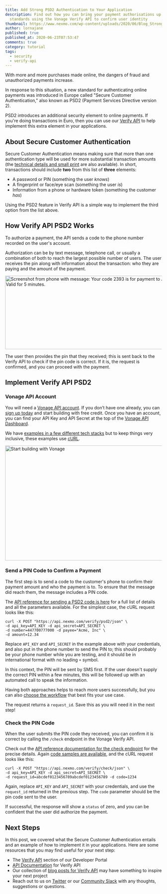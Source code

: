 ```yaml
---
title: Add Strong PSD2 Authentication to Your Application
description: Find out how you can bring your payment authorisations up to PSD2 
  standards using the Vonage Verify API to confirm user identity
thumbnail: https://www.nexmo.com/wp-content/uploads/2020/06/Blog_Strong-Customer-Authentication_1200x600-2.png
author: lornajane
published: true
published_at: 2020-06-23T07:53:47
comments: true
category: tutorial
tags:
  - security
  - verify-api
---
```


With more and more purchases made online, the dangers of fraud and unauthorized payments increase.

In response to this situation, a new standard for authenticating online payments was introduced in Europe called "Secure Customer Authentication," also known as PSD2 (Payment Services Directive version 2).

PSD2 introduces an additional security element to online payments. If you're doing transactions in Euro, then you can use our [Verify API](https://developer.nexmo.com/verify/overview) to help implement this extra element in your applications.

## About Secure Customer Authentication

Secure Customer Authentication means making sure that more than one authentication type will be used for more substantial transaction amounts (the [technical details and small print](https://eur-lex.europa.eu/legal-content/EN/TXT/?uri=uriserv:OJ.L_.2018.069.01.0023.01.ENG&toc=OJ:L:2018:069:TOC) are also available). In short, transactions should include **two** from this list of **three** elements:

* A password or PIN (something the user *knows*)
* A fingerprint or face/eye scan (something the user *is*)
* Information from a phone or hardware token (something the customer *has*)

Using the PSD2 feature in Verify API is a simple way to implement the third option from the list above.

## How Verify API PSD2 Works

To authorize a payment, the API sends a code to the phone number recorded on the user's account.

Authorization can be by text message, telephone call, or usually a combination of both to reach the largest possible number of users. The user receives the pin along with information about the transaction: who they are paying and the amount of the payment.

<img src="https://www.nexmo.com/wp-content/uploads/2020/06/sms_shot.png" alt="Screenshot from phone with message: Your code 2393 is for payment to Acme Inc. in the amount of 12.34€. Valid for 5 minutes." width="760" height="236" class="aligncenter size-full wp-image-32727" />

The user then provides the pin that they received; this is sent back to the Verify API to check if the pin code is correct. If it is, the request is confirmed, and you can proceed with the payment.

## Implement Verify API PSD2

### Vonage API Account

You will need a [Vonage API account](http://developer.nexmo.com/ed?c=blog_text&ct=2020-06-23-add-strong-psd2-authentication-to-your-application). If you don’t have one already, you can [sign up today](http://developer.nexmo.com/ed?c=blog_text&ct=2020-06-23-add-strong-psd2-authentication-to-your-application) and start building with free credit. Once you have an account, you can find your API Key and API Secret at the top of the [Vonage API Dashboard](http://developer.nexmo.com/ed?c=blog_text&ct=2020-06-23-add-strong-psd2-authentication-to-your-application).

We have [examples in a few different tech stacks](https://developer.nexmo.com/verify/code-snippets/send-verify-psd2-request) but to keep things very inclusive, these examples use [cURL](https://curl.haxx.se).

<a href="http://developer.nexmo.com/ed?c=blog_banner&ct=2020-06-23-add-strong-psd2-authentication-to-your-application"><img src="https://www.nexmo.com/wp-content/uploads/2020/05/StartBuilding_Footer.png" alt="Start building with Vonage" width="1200" height="369" class="aligncenter size-full wp-image-32500" /></a>

### Send a PIN Code to Confirm a Payment

The first step is to send a code to the customer's phone to confirm their payment amount and who the payment is to. To ensure that the message did reach them, the message includes a PIN code.

The [API reference for sending a PSD2 code is here](https://developer.nexmo.com/api/verify#verifyRequestWithPSD2) for a full list of details and all the parameters available. For the simplest case, the cURL request looks like this:

```
curl -X POST "https://api.nexmo.com/verify/psd2/json" \
-d api_key=API_KEY -d api_secret=API_SECRET \
-d number=447700777000 -d payee="Acme, Inc" \
-d amount=12.34
```

Replace `API_KEY` and `API_SECRET` in the example above with your credentials, and also put in the phone number to send the PIN to; this should probably be your phone number while you are testing, and it should be in international format with no leading `+` symbol.

In this context, the PIN will be sent by SMS first. If the user doesn't supply the correct PIN within a few minutes, this will be followed up with an automated call to speak the information.

Having both approaches helps to reach more users successfully, but you can also [choose the workflow](https://developer.nexmo.com/verify/guides/workflows-and-events) that best fits your use case.

The request returns a `request_id`. Save this as you will need it in the next step!

### Check the PIN Code

When the user submits the PIN code they received, you can confirm it is correct by calling the `/check` endpoint in the Vonage Verify API.

Check out the [API reference documentation for the check endpoint](https://developer.nexmo.com/api/verify#verifyCheck) for the precise details. Again [code samples are available](https://developer.nexmo.com/verify/code-snippets/check-verify-request), and the cURL request looks like this:

```
curl -X POST "https://api.nexmo.com/verify/check/json" \
-d api_key=API_KEY -d api_secret=API_SECRET \
-d request_id=abcdef0123456789abcdef0123456789 -d code=1234
```

Again, replace `API_KEY` and `API_SECRET` with your credentials, and use the `request_id` returned in the previous step. The `code` parameter should be the pin code sent to the user.

If successful, the response will show a `status` of zero, and you can be confident that the user did authorize the payment.

## Next Steps

In this post, we covered what the Secure Customer Authentication entails and an example of how to implement it in your applications. Here are some resources that you may find useful for your next step:

* The [Verify API](https://developer.nexmo.com/verify) section of our Developer Portal
* [API Documentation](https://developer.nexmo.com/api/verify) for Verify API
* Our collection of [blog posts for Verify API](https://www.nexmo.com/blog/tag/verify) may have something to inspire your next project
* Reach out to us on [Twitter](https://twitter.com/VonageDev) or our [Community Slack](https://developer.nexmo.com/community/slack) with any thoughts, suggestions or questions.
